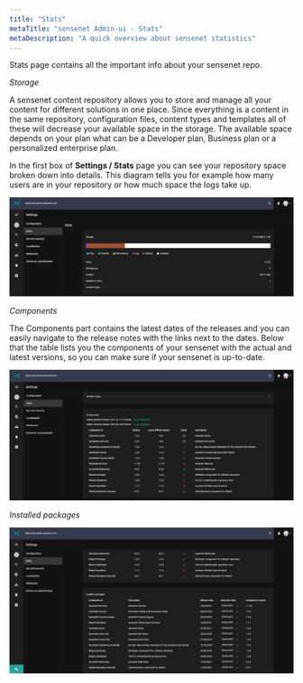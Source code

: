 ```yaml
---
title: "Stats"
metaTitle: "sensenet Admin-ui - Stats"
metaDescription: "A quick overview about sensenet statistics"
---
```


Stats page contains all the important info about your sensenet repo.

*Storage*

A sensenet content repository allows you to store and manage all your content for different solutions in one place. Since everything is a content in the same repository, configuration files, content types and templates all of these will decrease your available space in the storage. The available space depends on your plan what can be a Developer plan, Business plan or a personalized enterprise plan.

In the first box of **Settings / Stats** page you can see your repository space broken down into details. This diagram tells you for example how many users are in your repository or how much space the logs take up.

![Storage](./img/stats_storage.png "Storage")

*Components*

The Components part contains the latest dates of the releases and you can easily navigate to the release notes with the links next to the dates.
Below that the table lists you the components of your sensenet with the actual and latest versions, so you can make sure if your sensenet is up-to-date.

![Components](./img/stats_components.png "Components")

*Installed packages*

![Installed packages](./img/stats_installed_packages.png "Installed packages")
